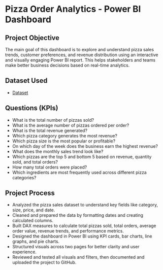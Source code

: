 # Pizza Order Analytics - Power BI Dashboard
## Project Objective
The main goal of this dashboard is to explore and understand pizza sales trends, customer preferences, and revenue distribution using an interactive and visually engaging Power BI report. This helps stakeholders and teams make better business decisions based on real-time analytics.

## Dataset Used
- <a href="https://github.com/imbhagya/Pizza-Order-Analytics/blob/main/pizza_sales_excel_file.xlsx">Dataset</a>

## Questions (KPIs)
- What is the total number of pizzas sold?
- What is the average number of pizzas ordered per order?
- What is the total revenue generated?
- Which pizza category generates the most revenue?
- Which pizza size is the most popular or profitable?
- On which day of the week does the business earn the highest revenue?
- What does the monthly sales trend look like?
- Which pizzas are the top 5 and bottom 5 based on revenue, quantity sold, and total orders?
- How many total orders were placed?
- Which ingredients are most frequently used across different pizza categories?

## Project Process
- Analyzed the pizza sales dataset to understand key fields like category, size, price, and date.
- Cleaned and prepared the data by formatting dates and creating calculated columns.
- Built DAX measures to calculate total pizzas sold, total orders, average order value, revenue trends, and performance metrics.
- Designed the dashboard in Power BI using KPI cards, bar charts, line graphs, and pie charts.
- Structured visuals across two pages for better clarity and user experience.
- Reviewed and tested all visuals and filters, then documented and uploaded the project to GitHub.
